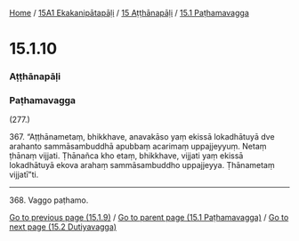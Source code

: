 
[Home](/) / [15A1 Ekakanipātapāḷi](../../../15A1.md) / [15 Aṭṭhānapāḷi](../../15.md) / [15.1 Paṭhamavagga](../15.1.md)

# 15.1.10

### Aṭṭhānapāḷi

### Paṭhamavagga

(277.)

367\. “Aṭṭhānametaṃ, bhikkhave, anavakāso yaṃ ekissā lokadhātuyā dve arahanto sammāsambuddhā apubbaṃ acarimaṃ uppajjeyyuṃ. Netaṃ ṭhānaṃ vijjati. Ṭhānañca kho etaṃ, bhikkhave, vijjati yaṃ ekissā lokadhātuyā ekova arahaṃ sammāsambuddho uppajjeyya. Ṭhānametaṃ vijjatī”ti.

---

368\. Vaggo paṭhamo.



[Go to previous page (15.1.9)](15.1.9.md) / [Go to parent page (15.1 Paṭhamavagga)](../15.1.md) / [Go to next page (15.2 Dutiyavagga)](../15.2.md)


